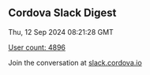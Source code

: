 ## Cordova Slack Digest
Thu, 12 Sep 2024 08:21:28 GMT

[User count: 4896](https://cordova.slack.com/)


Join the conversation at [slack.cordova.io](http://slack.cordova.io/)
